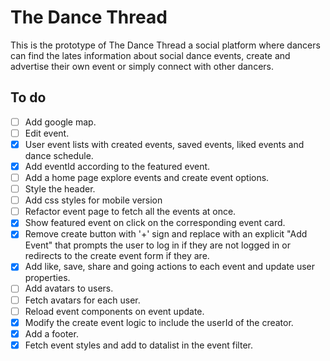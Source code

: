 # The Dance Thread

This is the prototype of The Dance Thread a social platform where dancers can find the lates information about social dance events, create and advertise their own event or simply connect with other dancers.

## To do

- [ ] Add google map.
- [ ] Edit event.
- [x] User event lists with created events, saved events, liked events and dance schedule.
- [x] Add eventId according to the featured event.
- [ ] Add a home page explore events and create event options.
- [ ] Style the header.
- [ ] Add css styles for mobile version
- [ ] Refactor event page to fetch all the events at once.
- [x] Show featured event on click on the corresponding event card.
- [x] Remove create button with '+' sign and replace with an explicit "Add Event" that prompts the user to log in if they are not logged in or redirects to the create event form if they are.
- [x] Add like, save, share and going actions to each event and update user properties.
- [ ] Add avatars to users.
- [ ] Fetch avatars for each user.
- [ ] Reload event components on event update.
- [x] Modify the create event logic to include the userId of the creator.
- [x] Add a footer.
- [x] Fetch event styles and add to datalist in the event filter.
